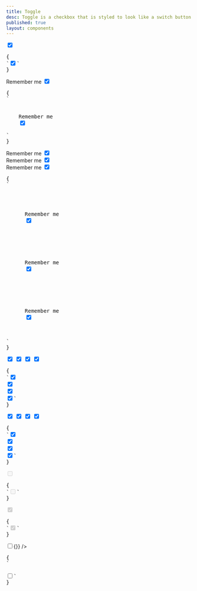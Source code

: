```yaml
---
title: Toggle
desc: Toggle is a checkbox that is styled to look like a switch button.
published: true
layout: components
---
```


<script>
  import Component from "@components/Component.svelte"
  import ClassTable from "@components/ClassTable.svelte"
  import { prefix } from '$lib/stores';
  import { replace } from '$lib/actions';
  let indeterminate = true;
</script>

<ClassTable
data="{[
  { type:'component', class: 'form-control', desc: 'Container element' },
  { type:'component', class: 'toggle', desc: 'For checkbox' },
  { type:'modifier', class: 'toggle-primary', desc: 'Adds `primary` to toggle' },
  { type:'modifier', class: 'toggle-secondary', desc: 'Adds `secondary` to toggle' },
  { type:'modifier', class: 'toggle-accent', desc: 'Adds `accent` to toggle' },
  { type:'modifier', class: 'toggle-success', desc: 'Adds `success` to toggle' },
  { type:'modifier', class: 'toggle-warning', desc: 'Adds `warning` to toggle' },
  { type:'modifier', class: 'toggle-info', desc: 'Adds `info` to toggle' },
  { type:'modifier', class: 'toggle-error', desc: 'Adds `error` to toggle' },
  { type:'responsive', class: 'toggle-lg', desc: 'Large toggle' },
  { type:'responsive', class: 'toggle-md', desc: 'Medium toggle (default)' },
  { type:'responsive', class: 'toggle-sm', desc: 'Small toggle' },
  { type:'responsive', class: 'toggle-xs', desc: 'Extra small toggle' },
]}"
/>

<Component title="Toggle">
<input type="checkbox" class="toggle" checked />
<pre slot="html" use:replace={{ to: $prefix }}>{
`<input type="checkbox" class="$$toggle" checked />`
}</pre>
</Component>

<Component title="With label and form-control">
<div class="form-control w-52">
  <label class="cursor-pointer label">
    <span class="label-text">Remember me</span> 
    <input type="checkbox" class="toggle" checked />
  </label>
</div>
<pre slot="html" use:replace={{ to: $prefix }}>{
`<div class="$$form-control">
  <label class="$$label cursor-pointer">
    <span class="$$label-text">Remember me</span> 
    <input type="checkbox" class="$$toggle" checked />
  </label>
</div>`
}</pre>
</Component>

<Component title="Checkboxes with brand colors">
<div class="flex flex-col">
  <div class="form-control w-52">
    <label class="cursor-pointer label">
      <span class="label-text">Remember me</span> 
      <input type="checkbox" class="toggle toggle-primary" checked />
    </label>
  </div>
  <div class="form-control w-52">
    <label class="cursor-pointer label">
      <span class="label-text">Remember me</span> 
      <input type="checkbox" class="toggle toggle-secondary" checked />
    </label>
  </div>
  <div class="form-control w-52">
    <label class="cursor-pointer label">
      <span class="label-text">Remember me</span> 
      <input type="checkbox" class="toggle toggle-accent" checked />
    </label>
  </div>
</div>
<pre slot="html" use:replace={{ to: $prefix }}>{
`<div class="flex flex-col">
  <div class="form-control w-52">
    <label class="cursor-pointer label">
      <span class="label-text">Remember me</span> 
      <input type="checkbox" class="$$toggle $$toggle-primary" checked />
    </label>
  </div>
  <div class="form-control w-52">
    <label class="cursor-pointer label">
      <span class="label-text">Remember me</span> 
      <input type="checkbox" class="$$toggle $$toggle-secondary" checked />
    </label>
  </div>
  <div class="form-control w-52">
    <label class="cursor-pointer label">
      <span class="label-text">Remember me</span> 
      <input type="checkbox" class="$$toggle $$toggle-accent" checked />
    </label>
  </div>
</div>`
}</pre>
</Component>

<Component title="Checkboxes with state colors">
<div class="flex flex-col items-center gap-2">
  <input type="checkbox" class="toggle toggle-success" checked />
  <input type="checkbox" class="toggle toggle-warning" checked />
  <input type="checkbox" class="toggle toggle-info" checked />
  <input type="checkbox" class="toggle toggle-error" checked />
</div>
<pre slot="html" use:replace={{ to: $prefix }}>{
`<input type="checkbox" class="$$toggle $$toggle-success" checked />
<input type="checkbox" class="$$toggle $$toggle-warning" checked />
<input type="checkbox" class="$$toggle $$toggle-info" checked />
<input type="checkbox" class="$$toggle $$toggle-error" checked />`
}</pre>
</Component>

<Component title="Sizes">
<div class="flex flex-col items-center gap-2">
  <input type="checkbox" class="toggle toggle-xs" checked />
  <input type="checkbox" class="toggle toggle-sm" checked />
  <input type="checkbox" class="toggle toggle-md" checked />
  <input type="checkbox" class="toggle toggle-lg" checked />
</div>
<pre slot="html" use:replace={{ to: $prefix }}>{
`<input type="checkbox" class="$$toggle $$toggle-xs" checked />
<input type="checkbox" class="$$toggle $$toggle-sm" checked />
<input type="checkbox" class="$$toggle $$toggle-md" checked />
<input type="checkbox" class="$$toggle $$toggle-lg" checked />`
}</pre>
</Component>

<Component title="Disabled">
<input type="checkbox" class="toggle" disabled />
<pre slot="html" use:replace={{ to: $prefix }}>{
`<input type="checkbox" class="$$toggle" disabled />`
}</pre>
</Component>

<Component title="Disabled and checked">
<input type="checkbox" class="toggle" disabled checked />
<pre slot="html" use:replace={{ to: $prefix }}>{
`<input type="checkbox" class="$$toggle" disabled checked />`
}</pre>
</Component>

<Component title="Indeterminate">
<input type="checkbox" class="toggle" bind:indeterminate on:click|preventDefault={()=>{}} />
<pre slot="html" use:replace={{ to: $prefix }}>{
`<!-- You can make a toggle indeterminate using JS -->
<script>
  document.getElementById("my-toggle").indeterminate = true
</script>
<input type="checkbox" class="$$toggle" id="my-toggle" />`
}</pre>
</Component>
